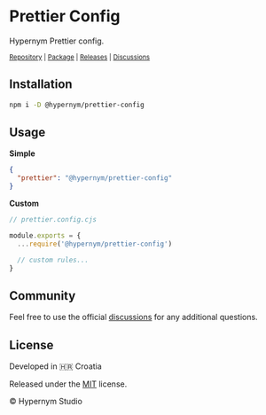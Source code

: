 # Prettier Config

Hypernym Prettier config.

<sub><a href="https://github.com/hypernym-studio/prettier-config">Repository</a> | <a href="https://www.npmjs.com/package/@hypernym/prettier-config">Package</a> | <a href="https://github.com/hypernym-studio/prettier-config/releases">Releases</a> | <a href="https://github.com/hypernym-studio/prettier-config/discussions">Discussions</a></sub>

## Installation

```sh
npm i -D @hypernym/prettier-config
```

## Usage

**Simple**

```json
{
  "prettier": "@hypernym/prettier-config"
}
```

**Custom**

```js
// prettier.config.cjs

module.exports = {
  ...require('@hypernym/prettier-config')

  // custom rules...
}
```

## Community

Feel free to use the official [discussions](https://github.com/hypernym-studio/prettier-config/discussions) for any additional questions.

## License

Developed in 🇭🇷 Croatia

Released under the [MIT](LICENSE.txt) license.

© Hypernym Studio
